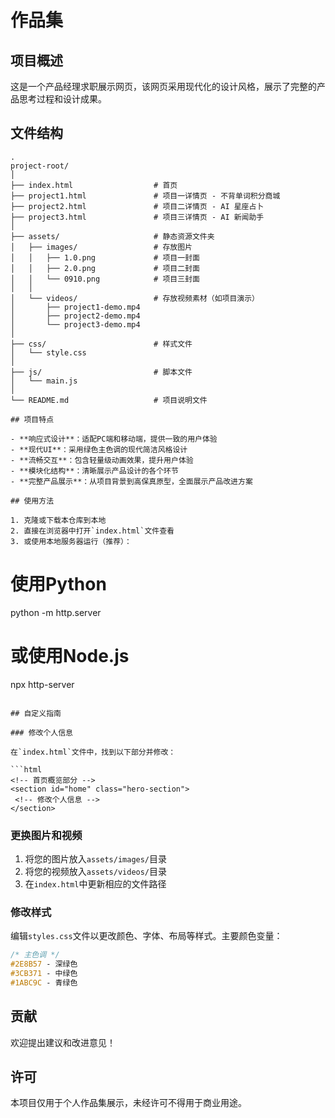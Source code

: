 # 作品集

## 项目概述

这是一个产品经理求职展示网页，该网页采用现代化的设计风格，展示了完整的产品思考过程和设计成果。

## 文件结构

```
.
project-root/
│
├── index.html                  # 首页
├── project1.html               # 项目一详情页 - 不背单词积分商城
├── project2.html               # 项目二详情页 - AI 星座占卜
├── project3.html               # 项目三详情页 - AI 新闻助手
│
├── assets/                     # 静态资源文件夹
│   ├── images/                 # 存放图片
│   │   ├── 1.0.png             # 项目一封面
│   │   ├── 2.0.png             # 项目二封面
│   │   └── 0910.png            # 项目三封面
│   │
│   └── videos/                 # 存放视频素材（如项目演示）
│       ├── project1-demo.mp4
│       ├── project2-demo.mp4
│       └── project3-demo.mp4
│
├── css/                        # 样式文件
│   └── style.css
│
├── js/                         # 脚本文件
│   └── main.js
│
└── README.md                   # 项目说明文件

## 项目特点

- **响应式设计**：适配PC端和移动端，提供一致的用户体验
- **现代UI**：采用绿色主色调的现代简洁风格设计
- **流畅交互**：包含轻量级动画效果，提升用户体验
- **模块化结构**：清晰展示产品设计的各个环节
- **完整产品展示**：从项目背景到高保真原型，全面展示产品改进方案

## 使用方法

1. 克隆或下载本仓库到本地
2. 直接在浏览器中打开`index.html`文件查看
3. 或使用本地服务器运行（推荐）：
   ```
   # 使用Python
   python -m http.server
   
   # 或使用Node.js
   npx http-server
   ```

## 自定义指南

### 修改个人信息

在`index.html`文件中，找到以下部分并修改：

```html
<!-- 首页概览部分 -->
<section id="home" class="hero-section">
    <!-- 修改个人信息 -->
</section>
```

### 更换图片和视频

1. 将您的图片放入`assets/images/`目录
2. 将您的视频放入`assets/videos/`目录
3. 在`index.html`中更新相应的文件路径

### 修改样式

编辑`styles.css`文件以更改颜色、字体、布局等样式。主要颜色变量：

```css
/* 主色调 */
#2E8B57 - 深绿色
#3CB371 - 中绿色
#1ABC9C - 青绿色
```

## 贡献

欢迎提出建议和改进意见！

## 许可

本项目仅用于个人作品集展示，未经许可不得用于商业用途。

